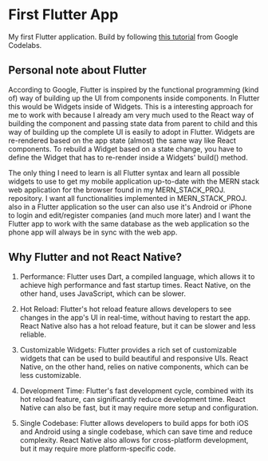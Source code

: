 # First Flutter App

My first Flutter application. Build by following [this tutorial](https://codelabs.developers.google.com/codelabs/flutter-codelab-first#0) from Google Codelabs.

## Personal note about Flutter

According to Google, Flutter is inspired by the functional programming (kind of) way of building up the UI from components inside components. In Flutter this would be Widgets inside of Widgets. This is a interesting approach for me to work with because I already am very much used to the React way of building the component and passing state data from parent to child and this way of building up the complete UI is easily to adopt in Flutter. Widgets are re-rendered based on the app state (almost) the same way like React components. To rebuild a Widget based on a state change, you have to define the Widget that has to re-render inside a Widgets' build() method.

The only thing I need to learn is all Flutter syntax and learn all possible widgets to use to get my mobile application up-to-date with the MERN stack web application for the browser found in my MERN_STACK_PROJ. repository. I want all functionalities implemented in MERN_STACK_PROJ. also in a Flutter application so the user can also use it's Android or iPhone to login and edit/register companies (and much more later) and I want the Flutter app to work with the same database as the web application so the phone app will always be in sync with the web app.

## Why **Flutter** and not **React Native**?

1. Performance: Flutter uses Dart, a compiled language, which allows it to achieve high performance and fast startup times. React Native, on the other hand, uses JavaScript, which can be slower.

2. Hot Reload: Flutter's hot reload feature allows developers to see changes in the app's UI in real-time, without having to restart the app. React Native also has a hot reload feature, but it can be slower and less reliable.

3. Customizable Widgets: Flutter provides a rich set of customizable widgets that can be used to build beautiful and responsive UIs. React Native, on the other hand, relies on native components, which can be less customizable.

4. Development Time: Flutter's fast development cycle, combined with its hot reload feature, can significantly reduce development time. React Native can also be fast, but it may require more setup and configuration.

5. Single Codebase: Flutter allows developers to build apps for both iOS and Android using a single codebase, which can save time and reduce complexity. React Native also allows for cross-platform development, but it may require more platform-specific code.

